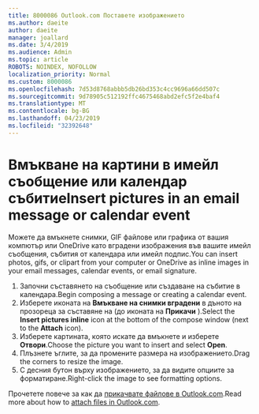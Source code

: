```yaml
---
title: 8000086 Outlook.com Поставете изображението
ms.author: daeite
author: daeite
manager: joallard
ms.date: 3/4/2019
ms.audience: Admin
ms.topic: article
ROBOTS: NOINDEX, NOFOLLOW
localization_priority: Normal
ms.custom: 8000086
ms.openlocfilehash: 7d53d8768abbb5db26bd353c4cc9696a66dd507c
ms.sourcegitcommit: 9d78905c512192ffc4675468abd2efc5f2e4baf4
ms.translationtype: MT
ms.contentlocale: bg-BG
ms.lasthandoff: 04/23/2019
ms.locfileid: "32392648"
---
```

# <a name="insert-pictures-in-an-email-message-or-calendar-event"></a><span data-ttu-id="a663c-102">Вмъкване на картини в имейл съобщение или календар събитие</span><span class="sxs-lookup"><span data-stu-id="a663c-102">Insert pictures in an email message or calendar event</span></span>

<span data-ttu-id="a663c-103">Можете да вмъкнете снимки, GIF файлове или графика от вашия компютър или OneDrive като вградени изображения във вашите имейл съобщения, събития от календара или имейл подпис.</span><span class="sxs-lookup"><span data-stu-id="a663c-103">You can insert photos, gifs, or clipart from your computer or OneDrive as inline images in your email messages, calendar events, or email signature.</span></span>

1. <span data-ttu-id="a663c-104">Започни съставянето на съобщение или създаване на събитие в календара.</span><span class="sxs-lookup"><span data-stu-id="a663c-104">Begin composing a message or creating a calendar event.</span></span>
2. <span data-ttu-id="a663c-105">Изберете иконата на **Вмъкване на снимки вградени** в дъното на прозореца за съставяне на (до иконата на **Прикачи** ).</span><span class="sxs-lookup"><span data-stu-id="a663c-105">Select the **Insert pictures inline** icon at the bottom of the compose window (next to the **Attach** icon).</span></span>
3. <span data-ttu-id="a663c-106">Изберете картината, която искате да вмъкнете и изберете **Отвори**.</span><span class="sxs-lookup"><span data-stu-id="a663c-106">Choose the picture you want to insert and select **Open**.</span></span>
4. <span data-ttu-id="a663c-107">Плъзнете ъглите, за да промените размера на изображението.</span><span class="sxs-lookup"><span data-stu-id="a663c-107">Drag the corners to resize the image.</span></span>
5. <span data-ttu-id="a663c-108">С десния бутон върху изображението, за да видите опциите за форматиране.</span><span class="sxs-lookup"><span data-stu-id="a663c-108">Right-click the image to see formatting options.</span></span>

<span data-ttu-id="a663c-109">Прочетете повече за как да [прикачвате файлове в Outlook.com](https://support.office.com/article/8d7c1ea7-4e5f-44ce-bb6e-c5fcc92ba9ab).</span><span class="sxs-lookup"><span data-stu-id="a663c-109">Read more about how to [attach files in Outlook.com](https://support.office.com/article/8d7c1ea7-4e5f-44ce-bb6e-c5fcc92ba9ab).</span></span>